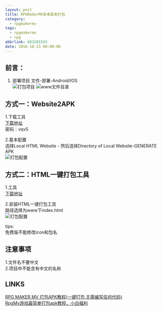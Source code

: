 ```yaml
---
layout: post
title: RPGMakerMV安卓版本打包
category: 
  - rpgmakermv
tags: 
  - rpgmakermv
  - rpg
abbrlink: 683201593
date: 2018-10-23 00:00:00
---
```


## 前言：
1. 部署项目
文件-部署-Android/IOS  
![打包项目](https://coding.net/u/tea9/p/image/git/raw/master/blog_img/16/01.png)
![www文件目录](https://coding.net/u/tea9/p/image/git/raw/master/blog_img/16/03.png)  

## 方式一：Website2APK
1.下载工具  
[下载地址](https://pan.baidu.com/s/1eSQ65Lg)  
密码：vqv5  

2.基本配置  
选择Local HTML Website - 然后选择Directory of Local Website-GENERATE APK    
![打包配置](https://coding.net/u/tea9/p/image/git/raw/master/blog_img/21/01.png)  

## 方式二：HTML一键打包工具

1.工具  
[下载地址](https://pan.baidu.com/s/18zv4O-BD-mWKQYApTj-r4g?errno=0&errmsg=Auth%20Login%20Sucess&&bduss=&ssnerror=0&traceid=)  

2.安装HTML一键打包工具  
路径选择为www下index.html  
![打包配置](https://coding.net/u/tea9/p/image/git/raw/master/blog_img/16/02.png)  

tips:  
免费版不能修改icon和包名  


## 注意事项

1.文件名不要中文  
2.项目中不能含有中文的名称  

## LINKS

[RPG MAKER MV 打包APK教程(一键打包,无需编写任何代码)](https://blog.csdn.net/u012416063/article/details/81264317)  
[RpgMv游戏最简单打包apk教程，小白福利](https://www.bilibili.com/video/av19033912)  
